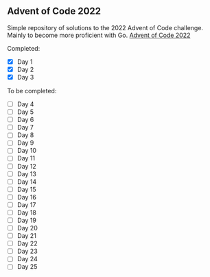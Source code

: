 ## Advent of Code 2022

Simple repository of solutions to the 2022 Advent of Code challenge. Mainly to
become more proficient with Go.
[Advent of Code 2022](https://adventofcode.com/2022)

Completed:

- [x] Day 1
- [x] Day 2
- [x] Day 3

To be completed:

- [ ] Day 4
- [ ] Day 5
- [ ] Day 6
- [ ] Day 7
- [ ] Day 8
- [ ] Day 9
- [ ] Day 10
- [ ] Day 11
- [ ] Day 12
- [ ] Day 13
- [ ] Day 14
- [ ] Day 15
- [ ] Day 16
- [ ] Day 17
- [ ] Day 18
- [ ] Day 19
- [ ] Day 20
- [ ] Day 21
- [ ] Day 22
- [ ] Day 23
- [ ] Day 24
- [ ] Day 25
